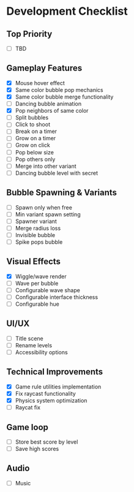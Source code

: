 # Development Checklist

## Top Priority
- [ ] TBD

## Gameplay Features
- [X] Mouse hover effect
- [X] Same color bubble pop mechanics
- [X] Same color bubble merge functionality
- [ ] Dancing bubble animation
- [X] Pop neighbors of same color
- [ ] Split bubbles
- [ ] Click to shoot
- [ ] Break on a timer
- [ ] Grow on a timer
- [ ] Grow on click
- [ ] Pop below size
- [ ] Pop others only
- [ ] Merge into other variant
- [ ] Dancing bubble level with secret

## Bubble Spawning & Variants
- [ ] Spawn only when free
- [ ] Min variant spawn setting
- [ ] Spawner variant
- [ ] Merge radius loss
- [ ] Invisible bubble
- [ ] Spike pops bubble

## Visual Effects
- [X] Wiggle/wave render
- [ ] Wave per bubble
- [ ] Configurable wave shape
- [ ] Configurable interface thickness
- [ ] Configurable hue

## UI/UX
- [ ] Title scene
- [ ] Rename levels
- [ ] Accessibility options

## Technical Improvements
- [X] Game rule utilities implementation
- [X] Fix raycast functionality
- [X] Physics system optimization
- [ ] Raycat fix

## Game loop
- [ ] Store best score by level
- [ ] Save high scores

## Audio
- [ ] Music
